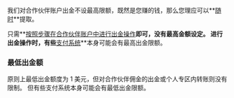 
我们对合作伙伴账户出金不设最高限额，既然是您赚的钱，那么您理应可以**[随时](https://get.exnessaffiliates.help/hc/zh-cn/articles/360020857491)**提取。

只需**[按照步骤在合作伙伴账户中进行出金操作](https://get.exnessaffiliates.help/hc/zh-cn/articles/360016506159)**即可，没有最高金额设定。 进行出金操作时，有些**[支付系统](https://www.extrading.expert/deposits-and-withdrawals/)**本身可能会有最高出金限额。

### **最低出金额** ###

原则上最低出金额度为 1 美元，但对合作伙伴佣金的出金或个人专区内转账则没有限制。 但有些支付系统本身可能会有最低出金限额。